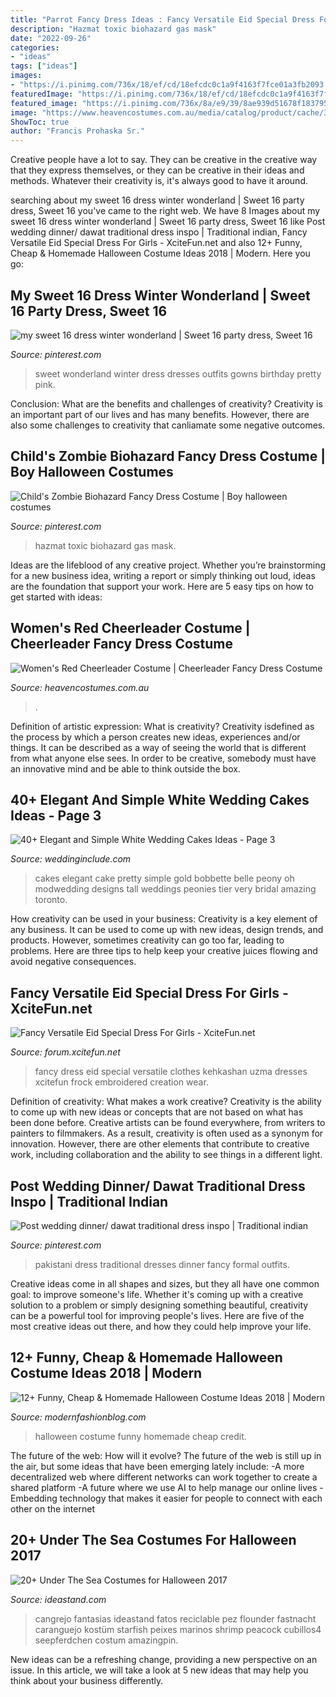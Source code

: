 ```yaml
---
title: "Parrot Fancy Dress Ideas : Fancy Versatile Eid Special Dress For Girls"
description: "Hazmat toxic biohazard gas mask"
date: "2022-09-26"
categories:
- "ideas"
tags: ["ideas"]
images:
- "https://i.pinimg.com/736x/18/ef/cd/18efcdc0c1a9f4163f7fce01a3fb2093.jpg"
featuredImage: "https://i.pinimg.com/736x/18/ef/cd/18efcdc0c1a9f4163f7fce01a3fb2093.jpg"
featured_image: "https://i.pinimg.com/736x/8a/e9/39/8ae939d51678f18379566afc91767c8c.jpg"
image: "https://www.heavencostumes.com.au/media/catalog/product/cache/3ca7c4de79fd9294a778cbfdebc9dde4/k/a/kar-1224-classic-red-cheerleader-sexy-women-s-fancy-dress-sports-costume-close-up-image1200.jpg"
ShowToc: true
author: "Francis Prohaska Sr."
---
```



Creative people have a lot to say. They can be creative in the creative way that they express themselves, or they can be creative in their ideas and methods. Whatever their creativity is, it's always good to have it around.

	

		
searching about my sweet 16 dress winter wonderland | Sweet 16 party dress, Sweet 16 you've came to the right web. We have 8 Images about my sweet 16 dress winter wonderland | Sweet 16 party dress, Sweet 16 like Post wedding dinner/ dawat traditional dress inspo | Traditional indian, Fancy Versatile Eid Special Dress For Girls - XciteFun.net and also 12+ Funny, Cheap &amp; Homemade Halloween Costume Ideas 2018 | Modern. Here you go:
		
    
## My Sweet 16 Dress Winter Wonderland | Sweet 16 Party Dress, Sweet 16

<img loading=lazy src="https://i.pinimg.com/736x/18/ef/cd/18efcdc0c1a9f4163f7fce01a3fb2093.jpg" onerror="this.onerror=null;this.src='https://tse2.mm.bing.net/th?id=OIP.2Eb7TbgZH5DxwKGsGm6ZzQHaNK&amp;pid=15.1';" alt="my sweet 16 dress winter wonderland | Sweet 16 party dress, Sweet 16">

_Source: pinterest.com_

>sweet wonderland winter dress dresses outfits gowns birthday pretty pink. 

	

Conclusion: What are the benefits and challenges of creativity?
Creativity is an important part of our lives and has many benefits. However, there are also some challenges to creativity that canliamate some negative outcomes.

    
## Child&#039;s Zombie Biohazard Fancy Dress Costume | Boy Halloween Costumes

<img loading=lazy src="https://i.pinimg.com/736x/8a/e9/39/8ae939d51678f18379566afc91767c8c.jpg" onerror="this.onerror=null;this.src='https://tse3.mm.bing.net/th?id=OIP.lpBDj5ykwuWP-FRf9ow6UwHaPg&amp;pid=15.1';" alt="Child&#039;s Zombie Biohazard Fancy Dress Costume | Boy halloween costumes">

_Source: pinterest.com_

>hazmat toxic biohazard gas mask. 

	

Ideas are the lifeblood of any creative project. Whether you’re brainstorming for a new business idea, writing a report or simply thinking out loud, ideas are the foundation that support your work. Here are 5 easy tips on how to get started with ideas: 

    
## Women&#039;s Red Cheerleader Costume | Cheerleader Fancy Dress Costume

<img loading=lazy src="https://www.heavencostumes.com.au/media/catalog/product/cache/3ca7c4de79fd9294a778cbfdebc9dde4/k/a/kar-1224-classic-red-cheerleader-sexy-women-s-fancy-dress-sports-costume-close-up-image1200.jpg" onerror="this.onerror=null;this.src='https://tse2.mm.bing.net/th?id=OIP.05tAsiL4iYXCU96zGyyWwQHaKA&amp;pid=15.1';" alt="Women&#039;s Red Cheerleader Costume | Cheerleader Fancy Dress Costume">

_Source: heavencostumes.com.au_

>. 

	

Definition of artistic expression: What is creativity?
Creativity isdefined as the process by which a person creates new ideas, experiences and/or things. It can be described as a way of seeing the world that is different from what anyone else sees. In order to be creative, somebody must have an innovative mind and be able to think outside the box.

    
## 40+ Elegant And Simple White Wedding Cakes Ideas - Page 3

<img loading=lazy src="http://www.weddinginclude.com/wp-content/uploads/2016/08/Pretty-White-Wedding-Cakes-600x901.jpg" onerror="this.onerror=null;this.src='https://tse3.mm.bing.net/th?id=OIP.8mrIAdoAKn037mt7_rd85wHaLH&amp;pid=15.1';" alt="40+ Elegant and Simple White Wedding Cakes Ideas - Page 3">

_Source: weddinginclude.com_

>cakes elegant cake pretty simple gold bobbette belle peony oh modwedding designs tall weddings peonies tier very bridal amazing toronto. 

	

How creativity can be used in your business:
Creativity is a key element of any business. It can be used to come up with new ideas, design trends, and products. However, sometimes creativity can go too far, leading to problems. Here are three tips to help keep your creative juices flowing and avoid negative consequences.

    
## Fancy Versatile Eid Special Dress For Girls - XciteFun.net

<img loading=lazy src="https://img.xcitefun.net/users/2012/09/305887,xcitefun-fancy-versatile-eid-special-dress-for-gi.jpg" onerror="this.onerror=null;this.src='https://tse4.mm.bing.net/th?id=OIP.zz5jsQYUFZ7_nEcOiTAF8QHaKL&amp;pid=15.1';" alt="Fancy Versatile Eid Special Dress For Girls - XciteFun.net">

_Source: forum.xcitefun.net_

>fancy dress eid special versatile clothes kehkashan uzma dresses xcitefun frock embroidered creation wear. 

	

Definition of creativity: What makes a work creative?
Creativity is the ability to come up with new ideas or concepts that are not based on what has been done before. Creative artists can be found everywhere, from writers to painters to filmmakers. As a result, creativity is often used as a synonym for innovation. However, there are other elements that contribute to creative work, including collaboration and the ability to see things in a different light.

    
## Post Wedding Dinner/ Dawat Traditional Dress Inspo | Traditional Indian

<img loading=lazy src="https://i.pinimg.com/736x/5e/07/8e/5e078e481d4c29e28b89531be433fae4.jpg" onerror="this.onerror=null;this.src='https://tse2.mm.bing.net/th?id=OIP.Y07figganRHBrENaDJD7EwHaLB&amp;pid=15.1';" alt="Post wedding dinner/ dawat traditional dress inspo | Traditional indian">

_Source: pinterest.com_

>pakistani dress traditional dresses dinner fancy formal outfits. 

	

Creative ideas come in all shapes and sizes, but they all have one common goal: to improve someone's life. Whether it's coming up with a creative solution to a problem or simply designing something beautiful, creativity can be a powerful tool for improving people's lives. Here are five of the most creative ideas out there, and how they could help improve your life.

    
## 12+ Funny, Cheap &amp; Homemade Halloween Costume Ideas 2018 | Modern

<img loading=lazy src="http://modernfashionblog.com/wp-content/uploads/2018/08/12-Funny-Cheap-Homemade-Halloween-Costume-Ideas-2018-14.jpg" onerror="this.onerror=null;this.src='https://tse2.mm.bing.net/th?id=OIP.sdRXBo8DjR90595MGsmmAQHaKo&amp;pid=15.1';" alt="12+ Funny, Cheap &amp; Homemade Halloween Costume Ideas 2018 | Modern">

_Source: modernfashionblog.com_

>halloween costume funny homemade cheap credit. 

	

The future of the web: How will it evolve?
The future of the web is still up in the air, but some ideas that have been emerging lately include: 
-A more decentralized web where different networks can work together to create a shared platform 
-A future where we use AI to help manage our online lives 
-Embedding technology that makes it easier for people to connect with each other on the internet

    
## 20+ Under The Sea Costumes For Halloween 2017

<img loading=lazy src="https://ideastand.com/wp-content/uploads/2017/09/sea-costume-diy/20-under-the-sea-costumes-costume-diy.jpg" onerror="this.onerror=null;this.src='https://tse3.mm.bing.net/th?id=OIP.HjtZHAVHNzSW72UB1LX2iAHaNd&amp;pid=15.1';" alt="20+ Under The Sea Costumes for Halloween 2017">

_Source: ideastand.com_

>cangrejo fantasias ideastand fatos reciclable pez flounder fastnacht caranguejo kostüm starfish peixes marinos shrimp peacock cubillos4 seepferdchen costum amazingpin. 

	

New ideas can be a refreshing change, providing a new perspective on an issue. In this article, we will take a look at 5 new ideas that may help you think about your business differently.

